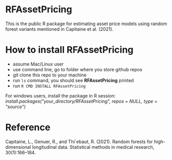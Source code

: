 # RFAssetPricing

This is the public R package for estimating asset price models using random forest variants mentioned in Capitaine et al. (2021). 

# How to install **RFAssetPricing**

- assume Mac/Linux user
- use command line, go to folder where you store github repos
- git clone this repo to your machine
- run `ls` command, you should see **RFAssetPricing** printed
- run `R CMD INSTALL RFAssetPricing`

For windows users, install the package in R session:
*install.packages("your_directory/RFAssetPricing", repos = NULL, type = "source")*

# Reference

Capitaine, L., Genuer, R., and Thi´ebaut, R. (2021). Random forests for high-dimensional
longitudinal data. Statistical methods in medical research, 30(1):166–184.
